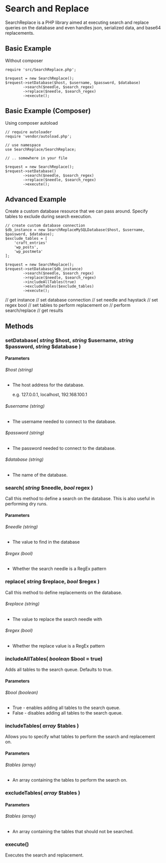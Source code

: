 # Search and Replace 

SearchReplace is a PHP library aimed at executing search and replace queries on the database and even handles json, serialized data, and base64 replacements.


## Basic Example
Without composer

    require 'src/SearchReplace.php';
    
    $request = new SearchReplace();
    $request->setDatabase($host, $username, $password, $database)
            ->search($needle, $search_regex)
            ->replace($needle, $search_regex)
            ->execute();
 
## Basic Example (Composer)
Using composer autoload

    // require autoloader
    require 'vendor/autoload.php';
    
    // use namespace
    use SearchReplace/SearchReplace;
    
    // .. somewhere in your file

    $request = new SearchReplace();
    $request->setDatabase()
            ->search($needle, $search_regex)
            ->replace($needle, $search_regex)
            ->execute();
        
## Advanced Example
Create a custom database resource that we can pass around. Specify tables to exclude during search execution.
    
    // create custom database connection
    $db_instance = new SearchReplaceMySQLDatabase($host, $username, $password, $database);
    $exclude_tables = [
        'craft_entries'
        'wp_posts',
        'wp_postmeta'
    ];
    
    $request = new SearchReplace();
    $request->setDatabase($db_instance)
            ->search($needle, $search_regex)
            ->replace($needle, $search_regex)
            ->includeAllTables(true)
            ->excludeTables($exclude_tables)
            ->execute();

// get instance
// set database connection
// set needle and haystack
// set regex bool
// set tables to perform replacement on
// perform search/replace
// get results

## Methods

### setDatabase( _string_ $host, _string_ $username, _string_ $password, _string_ $database )
#### Parameters
###### $host _(string)_
* The host address for the database.

    e.g. 127.0.0.1, localhost, 192.168.100.1
###### $username _(string)_
* The username needed to connect to the database.
###### $password _(string)_
* The password needed to connect to the database.
###### $database _(string)_
* The name of the database.

### search( _string_ $needle, _bool_ regex )
Call this method to define a search on the database. This is also useful in performing dry runs.
#### Parameters
###### $needle _(string)_
* The value to find in the database
###### $regex _(bool)_
* Whether the search needle is a RegEx pattern

### replace( _string_ $replace, _bool_ $regex )
Call this method to define replacements on the database.
###### $replace _(string)_
* The value to replace the search needle with
###### $regex _(bool)_
* Whether the replace value is a RegEx pattern

### includeAllTables( _boolean_ $bool = true)
Adds all tables to the search queue. Defaults to true.
#### Parameters
###### $bool _(boolean)_
* True - enables adding all tables to the search queue.
* False - disables adding all tables to the search queue.

### includeTables( _array_ $tables )
Allows you to specify what tables to perform the search and replacement on.
#### Parameters
###### $tables _(array)_
* An array containing the tables to perform the search on.

### excludeTables( _array_ $tables )
#### Parameters
###### $tables _(array)_
* An array containing the tables that should not be searched.

### execute()
Executes the search and replacement.